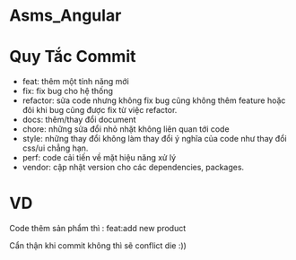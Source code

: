 # Asms_Angular
# Quy Tắc Commit
* feat: thêm một  tính năng  mới 
* fix: fix bug cho hệ thống
* refactor: sửa code nhưng không fix bug cũng không thêm feature hoặc đôi khi bug cũng được fix từ việc refactor.
* docs: thêm/thay đổi document
* chore: những sửa đổi nhỏ nhặt không liên quan tới code
* style: những thay đổi không làm thay đổi ý nghĩa của code như thay đổi css/ui chẳng hạn.
* perf: code cải tiến về mặt hiệu năng xử lý
* vendor: cập nhật version cho các dependencies, packages.

# VD 
Code thêm sản phẩm thì : feat:add new product

Cẩn thận khi commit không thì sẽ conflict die :))